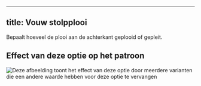 ***

## title: Vouw stolpplooi

Bepaalt hoeveel de plooi aan de achterkant geplooid of gepleit.

## Effect van deze optie op het patroon

![Deze afbeelding toont het effect van deze optie door meerdere varianten die een andere waarde hebben voor deze optie te vervangen](simon\_boxpleatfold\_sample.svg "Effect van deze optie op het patroon")

